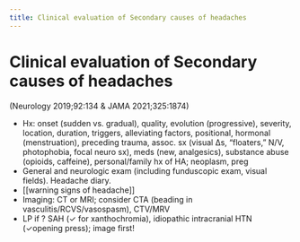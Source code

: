 ```yaml
---
title: Clinical evaluation of Secondary causes of headaches
---
```

# Clinical evaluation of Secondary causes of headaches

(Neurology 2019;92:134 & JAMA 2021;325:1874)

* Hx: onset (sudden vs. gradual), quality, evolution (progressive), severity, location, duration, triggers, alleviating factors, positional, hormonal (menstruation), preceding trauma, assoc. sx (visual Δs, “floaters,” N/V, photophobia, focal neuro sx), meds (new, analgesics), substance abuse (opioids, caffeine), personal/family hx of HA; neoplasm, preg
* General and neurologic exam (including funduscopic exam, visual fields). Headache diary.
* [[warning signs of headache]]  
* Imaging: CT or MRI; consider CTA (beading in vasculitis/RCVS/vasospasm), CTV/MRV
* LP if ? SAH (✓ for xanthochromia), idiopathic intracranial HTN (✓opening press); image first!
